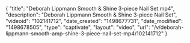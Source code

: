 {
    "title": "Deborah Lippmann Smooth &amp; Shine 3-piece Nail Set.mp4",
    "description": "Deborah Lippmann Smooth &amp; Shine 3-piece Nail Set",
    "videoid": "102141712",
    "date_created": "1498677731",
    "date_modified": "1498678505",
    "type": "captivate",
    "layout": "video",
    "url": "\/v\/deborah-lippmann-smooth-amp-shine-3-piece-nail-set-mp4\/102141712"
}